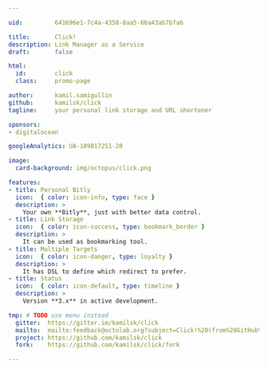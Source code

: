 ```yaml
---

uid:         641696e1-7c4a-4358-8aa5-66a43ab7bfa6

title:       Click!
description: Link Manager as a Service
draft:       false

html:
  id:        click
  class:     promo-page

author:      kamil.samigullin
github:      kamilsk/click
tagline:     your personal link storage and URL shortener

sponsors:
- digitalocean

googleAnalytics: UA-109817251-20

image:
  card-background: img/octopus/click.png

features:
- title: Personal Bitly
  icon:  { color: icon-info, type: face }
  description: >
    Your own **Bitly**, just with better data control.
- title: Link Storage
  icon:  { color: icon-success, type: bookmark_border }
  description: >
    It can be used as bookmarking tool.
- title: Multiple Targets
  icon:  { color: icon-danger, type: loyalty }
  description: >
    It has DSL to define which redirect to prefer.
- title: Status
  icon:  { color: icon-default, type: timeline }
  description: >
    Version **3.x** in active development.

tmp: # TODO use menu instead
  gitter:  https://gitter.im/kamilsk/click
  mailto:  mailto:feedback@octolab.org?subject=Click!%20(from%20GitHub%20page)
  project: https://github.com/kamilsk/click
  fork:    https://github.com/kamilsk/click/fork

---
```

